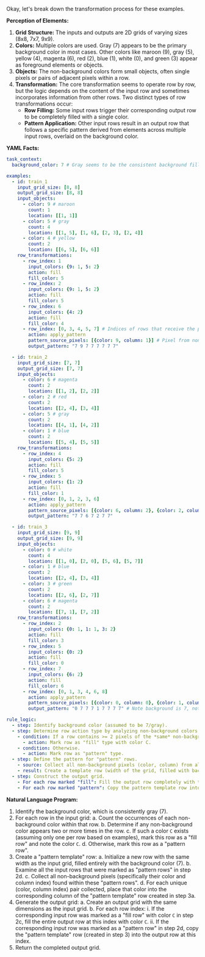 Okay, let's break down the transformation process for these examples.

**Perception of Elements:**

1.  **Grid Structure:** The inputs and outputs are 2D grids of varying sizes (8x8, 7x7, 9x9).
2.  **Colors:** Multiple colors are used. Gray (7) appears to be the primary background color in most cases. Other colors like maroon (9), gray (5), yellow (4), magenta (6), red (2), blue (1), white (0), and green (3) appear as foreground elements or objects.
3.  **Objects:** The non-background colors form small objects, often single pixels or pairs of adjacent pixels within a row.
4.  **Transformation:** The core transformation seems to operate row by row, but the logic depends on the content of the input row and sometimes incorporates information from other rows. Two distinct types of row transformations occur:
    *   **Row Filling:** Some input rows trigger their corresponding output row to be completely filled with a single color.
    *   **Pattern Application:** Other input rows result in an output row that follows a specific pattern derived from elements across multiple input rows, overlaid on the background color.

**YAML Facts:**


```yaml
task_context:
  background_color: 7 # Gray seems to be the consistent background fill color

examples:
  - id: train_1
    input_grid_size: [8, 8]
    output_grid_size: [8, 8]
    input_objects:
      - color: 9 # maroon
        count: 1
        location: [[1, 1]]
      - color: 5 # gray
        count: 4
        location: [[1, 5], [1, 6], [2, 3], [2, 4]]
      - color: 4 # yellow
        count: 2
        location: [[6, 5], [6, 6]]
    row_transformations:
      - row_index: 1
        input_colors: {9: 1, 5: 2}
        action: fill
        fill_color: 5
      - row_index: 2
        input_colors: {9: 1, 5: 2}
        action: fill
        fill_color: 5
      - row_index: 6
        input_colors: {4: 2}
        action: fill
        fill_color: 4
      - row_index: [0, 3, 4, 5, 7] # Indices of rows that receive the pattern
        action: apply_pattern
        pattern_source_pixels: [{color: 9, column: 1}] # Pixel from non-filling rows
        output_pattern: "7 9 7 7 7 7 7 7"

  - id: train_2
    input_grid_size: [7, 7]
    output_grid_size: [7, 7]
    input_objects:
      - color: 6 # magenta
        count: 2
        location: [[1, 2], [2, 2]]
      - color: 2 # red
        count: 2
        location: [[2, 4], [3, 4]]
      - color: 5 # gray
        count: 2
        location: [[4, 1], [4, 2]]
      - color: 1 # blue
        count: 2
        location: [[5, 4], [5, 5]]
    row_transformations:
      - row_index: 4
        input_colors: {5: 2}
        action: fill
        fill_color: 5
      - row_index: 5
        input_colors: {1: 2}
        action: fill
        fill_color: 1
      - row_index: [0, 1, 2, 3, 6]
        action: apply_pattern
        pattern_source_pixels: [{color: 6, column: 2}, {color: 2, column: 4}] # Pixels from non-filling rows
        output_pattern: "7 7 6 7 2 7 7"

  - id: train_3
    input_grid_size: [9, 9]
    output_grid_size: [9, 9]
    input_objects:
      - color: 0 # white
        count: 4
        location: [[1, 0], [2, 0], [5, 6], [5, 7]]
      - color: 1 # blue
        count: 2
        location: [[2, 4], [3, 4]]
      - color: 3 # green
        count: 2
        location: [[2, 6], [2, 7]]
      - color: 6 # magenta
        count: 2
        location: [[7, 1], [7, 2]]
    row_transformations:
      - row_index: 2
        input_colors: {0: 1, 1: 1, 3: 2}
        action: fill
        fill_color: 3
      - row_index: 5
        input_colors: {0: 2}
        action: fill
        fill_color: 0
      - row_index: 7
        input_colors: {6: 2}
        action: fill
        fill_color: 6
      - row_index: [0, 1, 3, 4, 6, 8]
        action: apply_pattern
        pattern_source_pixels: [{color: 0, column: 0}, {color: 1, column: 4}] # Pixels from non-filling rows
        output_pattern: "0 7 7 7 1 7 7 7 7" # Note background is 7, not 0

rule_logic:
  - step: Identify background color (assumed to be 7/gray).
  - step: Determine row action type by analyzing non-background colors in each input row.
    - condition: If a row contains >= 2 pixels of the *same* non-background color C.
      - action: Mark row as "fill" type with color C.
    - condition: Otherwise.
      - action: Mark row as "pattern" type.
  - step: Define the pattern for "pattern" rows.
    - source: Collect all non-background pixels (color, column) from all input rows marked as "pattern" type.
    - result: Create a template row (width of the grid, filled with background color 7) and place each unique collected pixel's color at its specified column.
  - step: Construct the output grid.
    - For each row marked "fill": Fill the output row completely with the determined fill color C.
    - For each row marked "pattern": Copy the pattern template row into the output row.

```


**Natural Language Program:**

1.  Identify the background color, which is consistently gray (7).
2.  For each row in the input grid:
    a.  Count the occurrences of each non-background color within that row.
    b.  Determine if any non-background color appears two or more times in the row.
    c.  If such a color `C` exists (assuming only one per row based on examples), mark this row as a "fill row" and note the color `C`.
    d.  Otherwise, mark this row as a "pattern row".
3.  Create a "pattern template" row:
    a.  Initialize a new row with the same width as the input grid, filled entirely with the background color (7).
    b.  Examine all the input rows that were marked as "pattern rows" in step 2d.
    c.  Collect all non-background pixels (specifically their color and column index) found within these "pattern rows".
    d.  For each unique (color, column index) pair collected, place that color into the corresponding column of the "pattern template" row created in step 3a.
4.  Generate the output grid:
    a.  Create an output grid with the same dimensions as the input grid.
    b.  For each row index:
        i.  If the corresponding input row was marked as a "fill row" with color `C` in step 2c, fill the entire output row at this index with color `C`.
        ii. If the corresponding input row was marked as a "pattern row" in step 2d, copy the "pattern template" row (created in step 3) into the output row at this index.
5.  Return the completed output grid.